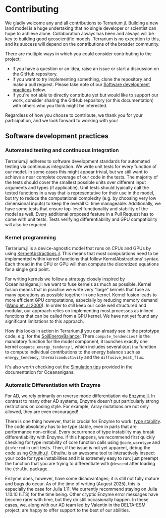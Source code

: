 # Contributing

We gladly welcome any and all contributions to Terrarium.jl. Building a new land model is a huge undertaking that no single developer or scientist can hope to achieve alone. Collaboration always has been and always will be key to building good geoscientific models. Terrarium is no exception to this, and its success will depend on the contributions of the broader community.

There are multiple ways in which you could consider contributing to the project:
- If you have a question or an idea, raise an issue or start a discussion on the GitHub repository.
- If you want to try implementing something, clone the repository and make a pull request. Please take note of our [Software development practices](@ref) below.
- If you're not able to directly contribute yet but would like to support our work, consider sharing the GitHub repository (or this documentation) with others who you think might be interested.

Regardless of how you choose to contribute, we thank you for your participation, and we look forward to working with you!

## Software development practices

### Automated testing and continuous integration

Terrarium.jl adheres to software development standards for automated testing via continuous integration. We write unit tests for every function of our model. In some cases this might appear trivial, but we still want to achieve a near complete coverage of our code in the tests. The majority of the tests should cover the smallest possible units over different input arguments and types (if applicable). Unit tests should typically call the tested functions in a way that is representative for their use in the model, but try to reduce the computational complexity (e.g. by choosing very low dimensional inputs) to keep the overall CI time manageable. Additionally, we have some tests that ensure top-level functionality and stability of the model as well. Every additional proposed feature in a Pull Request has to come with unit tests. Tests verifying differentiability and GPU compatibility will also be requried.

### Kernel programming

Terrarium.jl is a device-agnostic model that runs on CPUs and GPUs by using [KernelAbstractions.jl](https://github.com/JuliaGPU/KernelAbstractions.jl). This means that most computations need to be implemented within kernel functions that follow KernelAbstractions’ syntax. Each thread in the CPU or GPU will then compute the discretized equations for a single grid point.

For writing kernels we follow a strategy closely inspired by Oceaninanigans.jl: we want to fuse kernels as much as possible. Kernel fusion means that in practice we write very “large” kernels that fuse as many operations as possible together in one kernel. Kernel fusion leads to more efficient GPU computations, especially by reducing memory demand ([Wang et. al 2000](https://ieeexplore.ieee.org/document/5724850/)). In order to still keep our code well structured and modular, our approach relies on implementing most processes as inlined functions that can be called from a GPU kernel. We have not yet found any significant limitations to this approach.

How this looks in action in Terrarium.jl you can already see in the prototype code, e.g. for the [SoilEnergyBalance](https://github.com/TUM-PIK-ESM/Terrarium.jl/blob/main/src/processes/soil/soil_energy.jl): There `compute_tendencies!` is the mandatory function for the model component, it launches exactly one kernel `compute_energy_tendency!`, which includes several `@inline` function to compute individual contributions to the energy balance such as `energy_tendency`, `thermalconductivity` and the `diffusive_heat_flux`.

It's also worth checking out the [Simulation tips](https://clima.github.io/OceananigansDocumentation/stable/simulation_tips/) provided in the documentation for Oceananigans.

### Automatic Differentiation with Enzyme 

For AD, we rely primarily on reverse mode differentiation via [Enzyme.jl](https://enzyme.mit.edu/julia/stable/). In contrast to many other AD systems, Enzyme doesn’t put particularly strong restrictions on coding style. For example, Array mutations are not only allowed, they are even encouraged!

There is one thing however, that is crucial for Enzyme to work: [type stability](https://docs.julialang.org/en/v1/manual/faq/#man-type-stability). The code absolutely has to be type stable, even in parts that are performance non-critical. Every occurrence of type instability may break differentiability with Enzyme. If this happens, we recommend first quickly checking for type instability of core function calls using `@code_warntype` and `@inferred` in unit tests. Then, if the issue is not yet apparent, debug the code using [Cthulhu.jl](https://github.com/JuliaDebug/Cthulhu.jl). Cthulhu is an awesome tool to interactively inspect your code for type instabilities and it is extremely easy to run: just preempt the function that you are trying to differentiate with `@descend` after loading the `Cthulhu` package.

Enzyme does, however, have some disadvantages; it is still not fully mature and bugs do occur. As of the time of writing (August 2025), this is especially the case for Julia 1.11. We currently recommend staying on Julia 1.10.10 (LTS) for the time being. Other cryptic Enzyme error messages have become rarer with time, but they do still occasionally happen. In these cases, we, along with our AD team led by Valentin in the DELTA-ESM project, are happy to offer support to the best of our abilities.
